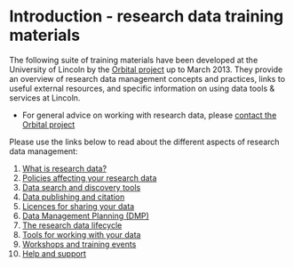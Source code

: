 # Introduction - research data training materials

The following suite of training materials have been developed at the University of Lincoln by the [Orbital project](http://orbital.blogs.lincoln.ac.uk/) up to March 2013. They provide an overview of research data management concepts and practices, links to useful external resources, and specific information on using data tools & services at Lincoln.

* For general advice on working with research data, please [contact the Orbital project](https://orbital.lincoln.ac.uk/contact)

Please use the links below to read about the different aspects of research data management:

1. [What is research data?](https://orbital.lincoln.ac.uk/training-what)
2. [Policies affecting your research data](https://orbital.lincoln.ac.uk/training-policies)
3. [Data search and discovery tools](https://orbital.lincoln.ac.uk/training-discovery)
4. [Data publishing and citation](https://orbital.lincoln.ac.uk/training-pubcite)
5. [Licences for sharing your data](https://orbital.lincoln.ac.uk/training-licences)
6. [Data Management Planning (DMP)](https://orbital.lincoln.ac.uk/training-dmp)
7. [The research data lifecycle](https://orbital.lincoln.ac.uk/training-lifecycle)
8. [Tools for working with your data](https://orbital.lincoln.ac.uk/training-tools)
9. [Workshops and training events](https://orbital.lincoln.ac.uk/training-workshops)
10. [Help and support](https://orbital.lincoln.ac.uk/contact)